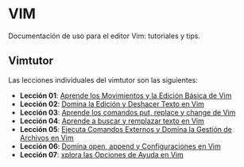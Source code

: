 # VIM
Documentación de uso para el editor Vim: tutoriales y tips.

## Vimtutor

Las lecciones individuales del vimtutor son las siguientes:

* **Lección 01**: [Aprende los Movimientos y la Edición Básica de Vim](vimtutor-leccion-1.md)
* **Lección 02**: [Domina la Edición y Deshacer Texto en Vim](vimtutor-leccion-2.md)
* **Lección 03**: [Aprende los comandos put, replace y change de Vim](vimtutor-leccion-3.md)
* **Lección 04**: [Aprende a buscar y remplazar texto en Vim](vimtutor-leccion-4.md)
* **Lección 05**: [Ejecuta Comandos Externos y Domina la Gestión de Archivos en Vim](vimtutor-leccion-5.md)
* **Lección 06**: [Domina open, append y Configuraciones en Vim](vimtutor-leccion-6.md)
* **Lección 07**: [xplora las Opciones de Ayuda en Vim](vimtutor-leccion-7.md)
